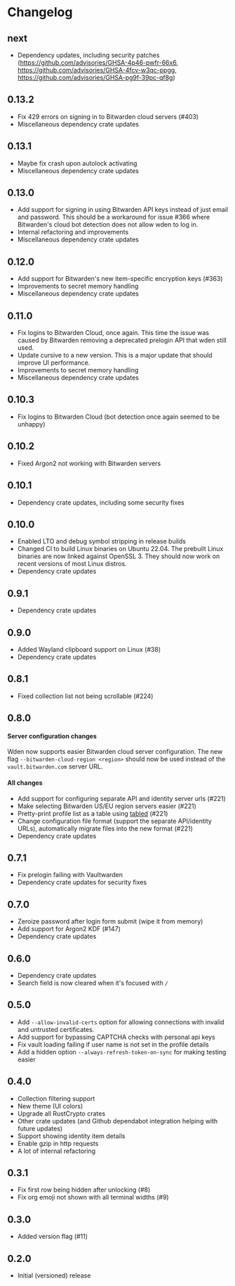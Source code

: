 # Changelog

## next

- Dependency updates, including security patches (https://github.com/advisories/GHSA-4p46-pwfr-66x6, https://github.com/advisories/GHSA-4fcv-w3qc-ppgg, https://github.com/advisories/GHSA-pg9f-39pc-qf8g)

## 0.13.2

- Fix 429 errors on signing in to Bitwarden cloud servers (#403)
- Miscellaneous dependency crate updates

## 0.13.1

- Maybe fix crash upon autolock activating
- Miscellaneous dependency crate updates

## 0.13.0

- Add support for signing in using Bitwarden API keys instead of just email and password. This should be a workaround for issue #366 where Bitwarden's cloud bot detection does not allow wden to log in.
- Internal refactoring and improvements
- Miscellaneous dependency crate updates

## 0.12.0

- Add support for Bitwarden's new item-specific encryption keys (#363)
- Improvements to secret memory handling
- Miscellaneous dependency crate updates

## 0.11.0

- Fix logins to Bitwarden Cloud, once again. This time the issue was caused by Bitwarden removing a deprecated prelogin API that wden still used.
- Update cursive to a new version. This is a major update that should improve UI performance.
- Improvements to secret memory handling
- Miscellaneous dependency crate updates

## 0.10.3

- Fix logins to Bitwarden Cloud (bot detection once again seemed to be unhappy)

## 0.10.2

- Fixed Argon2 not working with Bitwarden servers

## 0.10.1

- Dependency crate updates, including some security fixes

## 0.10.0

- Enabled LTO and debug symbol stripping in release builds
- Changed CI to build Linux binaries on Ubuntu 22.04. The prebuilt Linux binaries are now linked against OpenSSL 3. They should now work on recent versions of most Linux distros.
- Dependency crate updates

## 0.9.1

- Dependency crate updates

## 0.9.0

- Added Wayland clipboard support on Linux (#38)
- Dependency crate updates

## 0.8.1

- Fixed collection list not being scrollable (#224)

## 0.8.0

#### Server configuration changes
Wden now supports easier Bitwarden cloud server configuration. The new flag `--bitwarden-cloud-region <region>` should now be used instead of the `vault.bitwarden.com` server URL.

#### All changes

- Add support for configuring separate API and identity server urls (#221)
- Make selecting Bitwarden US/EU region servers easier (#221)
- Pretty-print profile list as a table using [tabled](https://crates.io/crates/tabled/) (#221)
- Change configuration file format (support the separate API/identity URLs), automatically migrate files into the new format (#221)
- Dependency crate updates

## 0.7.1

- Fix prelogin failing with Vaultwarden
- Dependency crate updates for security fixes

## 0.7.0

- Zeroize password after login form submit (wipe it from memory)
- Add support for Argon2 KDF (#147)
- Dependency crate updates

## 0.6.0

- Dependency crate updates
- Search field is now cleared when it's focused with `/`

## 0.5.0

- Add `--allow-invalid-certs` option for allowing connections with invalid and untrusted certificates.
- Add support for bypassing CAPTCHA checks with personal api keys
- Fix vault loading failing if user name is not set in the profile details
- Add a hidden option `--always-refresh-token-on-sync` for making testing easier

## 0.4.0

- Collection filtering support
- New theme (UI colors)
- Upgrade all RustCrypto crates
- Other crate updates (and Github dependabot integration helping with future updates)
- Support showing identity item details
- Enable gzip in http requests
- A lot of internal refactoring

## 0.3.1

- Fix first row being hidden after unlocking (#8)
- Fix org emoji not shown with all terminal widths (#9)

## 0.3.0

- Added version flag (#11)

## 0.2.0

- Initial (versioned) release

